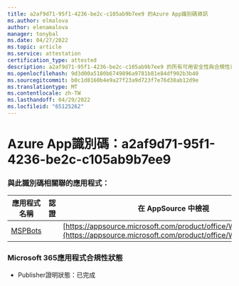 ```yaml
---
title: a2af9d71-95f1-4236-be2c-c105ab9b7ee9 的Azure App識別碼資訊
ms.author: elmalova
author: elenamalova
manager: tonybal
ms.date: 04/27/2022
ms.topic: article
ms.service: attestation
certification_type: attested
description: a2af9d71-95f1-4236-be2c-c105ab9b7ee9 的所有可用安全性與合規性資訊。
ms.openlocfilehash: 9d3d00a5180b6749896a9781b81e84df902b3b40
ms.sourcegitcommit: b0c1d8160b4e9a27f23a9d723f7e76d38ab12d9e
ms.translationtype: MT
ms.contentlocale: zh-TW
ms.lasthandoff: 04/29/2022
ms.locfileid: "65125262"
---
```

# <a name="azure-app-id-a2af9d71-95f1-4236-be2c-c105ab9b7ee9"></a>Azure App識別碼：a2af9d71-95f1-4236-be2c-c105ab9b7ee9


### <a name="apps-associated-with-this-id"></a>與此識別碼相關聯的應用程式：
| **應用程式名稱** | **認證** | **在 AppSource 中檢視** |
|--------------|---------------|-----------------------|
| [MSPBots](../forward/WA200001128.md) |  | [https://appsource.microsoft.com/product/office/WA200001128](https://appsource.microsoft.com/product/office/WA200001128) |

### <a name="microsoft-365-app-compliance-status"></a>Microsoft 365應用程式合規性狀態
- Publisher證明狀態：已完成
